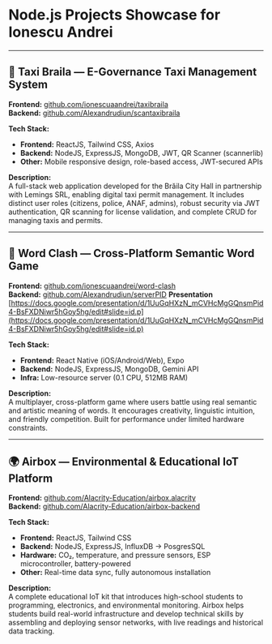# Node.js Projects Showcase for Ionescu Andrei

---

## 🚖 Taxi Braila — E-Governance Taxi Management System  
**Frontend:** [github.com/ionescuaandrei/taxibraila](https://github.com/ionescuaandrei/taxibraila)  
**Backend:** [github.com/Alexandrudiun/scantaxibraila](https://github.com/Alexandrudiun/scantaxibraila)  

**Tech Stack:**  
- **Frontend:** ReactJS, Tailwind CSS, Axios  
- **Backend:** NodeJS, ExpressJS, MongoDB, JWT, QR Scanner (scannerlib)  
- **Other:** Mobile responsive design, role-based access, JWT-secured APIs

**Description:**  
A full-stack web application developed for the Brăila City Hall in partnership with Lemings SRL, enabling digital taxi permit management. It includes distinct user roles (citizens, police, ANAF, admins), robust security via JWT authentication, QR scanning for license validation, and complete CRUD for managing taxis and permits.

---

## 🧠 Word Clash — Cross-Platform Semantic Word Game  
**Frontend:** [github.com/ionescuaandrei/word-clash](https://github.com/ionescuaandrei/word-clash)  
**Backend:** [github.com/Alexandrudiun/serverPID](https://github.com/Alexandrudiun/serverPID)
**Presentation** [https://docs.google.com/presentation/d/1UuGqHXzN_mCVHcMgGQnsmPid4-BsFXDNiwr5hGoy5hg/edit#slide=id.p](https://docs.google.com/presentation/d/1UuGqHXzN_mCVHcMgGQnsmPid4-BsFXDNiwr5hGoy5hg/edit#slide=id.p)

**Tech Stack:**  
- **Frontend:** React Native (iOS/Android/Web), Expo  
- **Backend:** NodeJS, ExpressJS, MongoDB, Gemini API  
- **Infra:** Low-resource server (0.1 CPU, 512MB RAM)

**Description:**  
A multiplayer, cross-platform game where users battle using real semantic and artistic meaning of words. It encourages creativity, linguistic intuition, and friendly competition. Built for performance under limited hardware constraints.

---

## 🌍 Airbox — Environmental & Educational IoT Platform  
**Frontend:** [github.com/Alacrity-Education/airbox.alacrity](https://github.com/Alacrity-Education/airbox.alacrity)  
**Backend:** [github.com/Alacrity-Education/airbox-backend](https://github.com/Alacrity-Education/airbox-backend)  

**Tech Stack:**  
- **Frontend:** ReactJS, Tailwind CSS  
- **Backend:** NodeJS, ExpressJS, InfluxDB -> PosgresSQL
- **Hardware:** CO₂, temperature, and pressure sensors, ESP microcontroller, battery-powered  
- **Other:** Real-time data sync, fully autonomous installation

**Description:**  
A complete educational IoT kit that introduces high-school students to programming, electronics, and environmental monitoring. Airbox helps students build real-world infrastructure and develop technical skills by assembling and deploying sensor networks, with live readings and historical data tracking.
